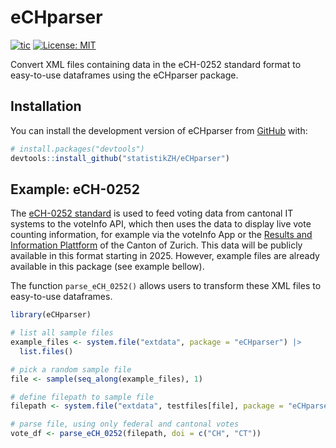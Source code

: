 
<!-- README.md is generated from README.Rmd. Please edit that file -->
<!-- You'll still need to render `README.Rmd` regularly, to keep `README.md` up-to-date. `devtools::build_readme()` is handy for this. -->

# eCHparser

<!-- badges: start -->

[![tic](https://github.com/statistikZH/eCHparser/workflows/tic/badge.svg?branch=main)](https://github.com/statistikZH/eCHparser/actions)
[![License:
MIT](https://img.shields.io/badge/License-MIT-yellow.svg)](https://opensource.org/licenses/MIT)
<!-- badges: end -->

Convert XML files containing data in the eCH-0252 standard format to
easy-to-use dataframes using the eCHparser package.

## Installation

You can install the development version of eCHparser from
[GitHub](https://github.com/statistikZH/eCHparser) with:

``` r
# install.packages("devtools")
devtools::install_github("statistikZH/eCHparser")
```

## Example: eCH-0252

The [eCH-0252 standard](https://www.ech.ch/de/ech/ech-0252/1.0.0) is
used to feed voting data from cantonal IT systems to the voteInfo API,
which then uses the data to display live vote counting information, for
example via the voteInfo App or the [Results and Information
Plattform](https://app.statistik.zh.ch/wahlen_abstimmungen/prod/Actual)
of the Canton of Zurich. This data will be publicly available in this
format starting in 2025. However, example files are already available in
this package (see example bellow).

The function `parse_eCH_0252()` allows users to transform these XML
files to easy-to-use dataframes.

``` r
library(eCHparser)

# list all sample files
example_files <- system.file("extdata", package = "eCHparser") |>
  list.files()

# pick a random sample file
file <- sample(seq_along(example_files), 1)

# define filepath to sample file
filepath <- system.file("extdata", testfiles[file], package = "eCHparser")

# parse file, using only federal and cantonal votes
vote_df <- parse_eCH_0252(filepath, doi = c("CH", "CT"))
```
